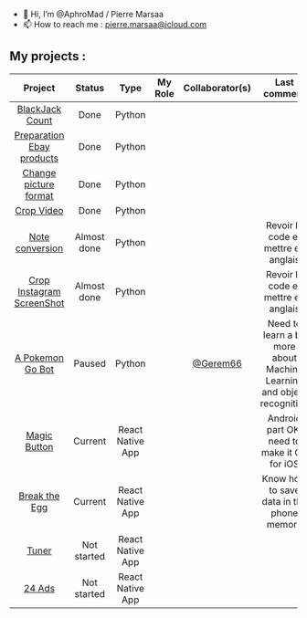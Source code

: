 - 👋 Hi, I’m @AphroMad / Pierre Marsaa
- 📫 How to reach me : pierre.marsaa@icloud.com


## My projects : 

| Project       | Status        | Type      | My Role | Collaborator(s) | Last comment |
|:-------------:|:-------------:|:---------:|:-------:|:---------------:|:------------:|       
| [BlackJack Count](https://github.com/AphroMad/Blackjack_count "BlackJack")                                      | Done   |  Python   |  |  |     | 
| [Preparation Ebay products](https://github.com/AphroMad/Prepa_photo_produit "Preparation Ebay products")        | Done   |  Python   |  |  |     | 
| [Change picture format](https://github.com/AphroMad/JPG-to-PNG "Format")                                        | Done   |  Python   |  |  |     | 
| [Crop Video](https://github.com/AphroMad/Croping_video "CropVideo")                                             | Done   |  Python   |  |  |     | 
| [Note conversion](https://github.com/AphroMad/Piano-Guitar-Ukulele-Conversion "Note conversion ")               | Almost done   |  Python   |  |  | Revoir le code et mettre en anglais  | 
| [Crop Instagram ScreenShot](https://github.com/AphroMad/Crop-Instagram "Crop Instagram ScreenShot")             | Almost done   |  Python   |  |  | Revoir le code et mettre en anglais  | 
| [A Pokemon Go Bot](https://github.com/AphroMad/PoGo-Adb "PoGo Bot")                                             | Paused   |  Python   | | [@Gerem66](https://github.com/Gerem66)  |  Need to learn a bit more about Machine Learning and object recognition  | 
| [Magic Button](https://github.com/AphroMad/Magic-Button "Magic Button")                                         | Current   |  React Native App  |  |  |  Android part OK, need to make it OK for iOS   | 
| [Break the Egg](https://github.com/AphroMad/Break-the-Egg "Break the Egg")                                      | Current   |  React Native App   |  |  |  Know how to save data in the phone memory   | 
| [Tuner](https://github.com/AphroMad/Tuner "Click me")                                                           | Not started   |  React Native App   | |   |     | 
| [24 Ads](https://github.com/AphroMad/24Ads "Click me")                                                          | Not started   |  React Native App   |  |  |     | 
